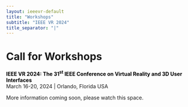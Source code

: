 ```yaml
---
layout: ieeevr-default
title: "Workshops"
subtitle: "IEEE VR 2024"
title_separator: "|"
---
```


<script type="text/javascript">
    $(document).ready(function(){
		var email = ""; 
		var domain = "ieeevr.org"; 

	    email = "workshops2024"; 		
		$(".workshops").html("<span class='text-nowrap'><a href=javascript:location='" + "mail" + "to:" + email + "@" + domain + "'><i class='fas fa-fw fa-envelope-square emailIconSm' style=''></i><i class='emailTextSm'>" + email + "@" + domain + "</a></i></span>");            
	});
</script>

<div>
    <h1 id="cfp-workshops"> Call for Workshops<div class="floatRight"><span class="workshops"></span></div></h1>
    <p>
        <strong style="color: black">IEEE VR 2024: The 31<sup>st</sup> IEEE Conference on Virtual Reality and 3D User Interfaces</strong><br />
            March 16-20, 2024 | Orlando, Florida USA
    </p>
    <p>
        More information coming soon, please watch this space.
    </p>
</div>

<script> /***
  <div>
    <h2 id="important-dates"> Important Dates </h2>
    <ul>
        <li><b>December 2, 2022</b>:    Proposals and CFPs due</li>
        <li><b>December 9, 2022</b>:    Notification of results</li>
        <li><b>January 20, 2024</b>:    Latest accepted workshop paper notification</li>
        <li><b>February 3, 2024</b>:    Camera-ready submission of workshop papers for inclusion in the IEEE Digital Library</li>
        <li><b>March 25-26, 2024</b>:   Workshops (held on the first two days of the conference)</li>
    </ul>

    <h2 id="overview">Overview</h2>
    <p>
        We invite individuals or teams interested in organizing such a workshop to submit proposals that will work well online or on-site at the conference venue for IEEE VR 2024. IEEE VR 2024 will probably be held in a hybrid mode, depending on the pandemic situation and potential travel restrictions next year. We encourage workshops to consider this in their initial submission already to maximize participation. 
        
        However, at this moment, we would suggest the oversea organizers and participants may have to organize/attend the conference remotely and in a hybrid mode. To maximize the conference expereince, we are technically preparing a hybrid conference, including virtual and onsite attendees. For workshops, we will have rooms to let the onsite attendees to be involved and connected even though organizers and presenters host the workshop remotely.
        
        Although longer workshops will be considered, we encourage shorter efficient workshops or online workshops split over sessions spanning one or two days with long breaks between sessions in order to reduce video-conference fatigue and to provide attendees time to reflect between sessions.
    </p>
    <p>
        Workshops are intended to bring together researchers, developers, technology providers, practitioners, and users for a lively and interactive discussion of issues through an informal exchange of ideas and information. Workshops may target a specific application area, a specific research area, or a topic of general interest. Workshops should be more than just a mini-conference of paper presentations. Workshops may include, but are not limited to:
        <ul>
            <li>A focus on creating and exchanging new ideas and opportunities to meet new people</li>
            <li>A balance of formal presentations with informal discussion and ideation</li>
            <li>Emphasis on attendee participation and interactive discussions</li>
            <li>Thought experiments and playing with ideas</li>
            <li>Curated panels</li>
            <li>Position papers</li>
            <li>Recorded sessions prepared in advance of the conference for attendees to watch at their
                convenience before live workshop discussion</li>
            <li>VR experiences for attendees to try remotely before live workshop discussion</li>
            <li>Live application development by both speakers and attendees</li>
            <li>Inclusive VR and geographical diversity</li>
            <li>Creative ways of supporting participation across different time zones</li>
            <li>Breakout groups and presentation of ideas generated by the groups</li>
            <li>A summary session concluding with lessons learned, insights gained, and new ideas
                generated from the workshop</li>
            <li>Continued discussion after the conference.</li>
        </ul>
    </p>

    <h2 id="submission-guidelines">Submission Guidelines</h2>
    <p>
        Workshop submissions require a short two-page maximum proposal and a call for papers (CFP).
        <ul>
            <li>
                The Workshop Proposal is an internal document for decision-making purposes only. We
                strongly encourage submitting the proposal through the following Google form: <a href="https://forms.gle/XQ9rN8rtF2iRyNaJ6">https://forms.gle/XQ9rN8rtF2iRyNaJ6</a>.
            </li>
            <li>
                However, organizers without access to Google are welcome to email a PDF proposal (two pages max) to the Workshop Chairs at <span class="workshops"></span>, which should address:
                <ul>
                    <li>Workshop title (and acronym if applicable)</li>
                    <li>The goal of organising the workshop</li>
                    <li>Has the workshop been organised before?
                        <ul>
                            <li>If yes, how many times has it been previously organised?</li>
                            <li>If the workshop has been organised before, how many people attended last year?</li>
                        </ul>
                    </li>
                    <li>Primary organiser name</li>
                    <li>Primary organiser email</li>
                    <li>Names, contact information, and short bios of all the organisers (one page max)</li>
                    <li>Other speakers and&#47;or contributors</li>
                    <li>Whether you want to organise your workshop online or on-site (at the conference)</li>
                    <li>Attendee technical requirements (if any) beyond video conferencing (e.g.,
                        hardware&#47;software required to fully participate)</li>
                    <li>Target audience and&#47;or attendee prerequisites</li>
                    <li>Type of output from the workshop e.g., position paper, videos, collection of short
                        papers, etc.</li>
                </ul>
            </li>
            <li>
                The Workshop CFP is the public document that will be posted and publicized. We strongly encourage submitting a PDF of the CFP through the Google form above. However, organizers without access to Google are welcome to email the PDF of the CFP (two pages max), which should include:
                <ul>
                    <li>The workshop title and acronym</li>
                    <li>Expected workshop date(s) (tentative to change depending on conference
                        limitations)</li>
                    <li>Whether the workshop is organized online or on-site (at the conference)</li>
                    <li>The workshop website</li>
                    <li>A brief overview and description of the workshop (500 words or less)</li>
                    <li>A list of the workshop's topics</li>
                    <li>The workshop's format and submission guidelines, including for example speakers,
                        discussion format, duration, topics, types of acceptable papers (e.g., research
                        papers, position papers), acceptable lengths, and acceptable format (i.e., TVCG
                        format).</li>
                    <li>A list of important dates (if applicable to the format), including
                        <ul>
                            <li>Abstract deadline (if applicable)</li>
                            <li>Submission deadline</li>
                            <li>Notification deadline</li>
                            <li>Camera-ready deadline</li>
                        </ul>
                    </li>
                    <li>A list of the workshop organisers, including their affiliations and how to contact them</li>
                </ul>
            </li>
        </ul>
    </p>

    <p>
        The deadline for workshop proposals and CFP submissions is Friday, December 2, 2022. Notifications of results will be sent out on Friday, December 9, 2022. Accepted workshop CFPs might be posted and publicized directly. 
    </p>

    <p>
    If accepted, workshop organizers are expected to distribute their CFP and announce the workshops through their professional networks. As listed in the Workshops CFP submission, workshop organizers are required to provide a workshop website and are expected to update that website as workshop details become better defined.
    </p>

    <p>
        Workshop organizers are expected to issue any acceptance decisions to their contributors no later than Friday, January 20, 2024, in order to allow sufficient time for planning and advance registration for the conference. IEEE VR Workshops proceedings will be published electronically through the IEEE Digital Library, depending on the on-time submission of the proceedings by the workshop organizers before the mandatory IEEE deadline of Saturday, January 29, 2024. Organizers of accepted workshops are encouraged to seek assistance from the Workshops Chairs to navigate this process.
    </p>

     <h2 id="contacts">Contacts <div class="floatRight"><span class="workshops"></span></div></h2>	
    <p>
        For more information and inquiries, please contact the Workshop Chairs:
        <ul>
            <li>Daisuke Iwai (Osaka, Japan)</li>
            <li>Bhuvaneswari Sarupuri (Rennes, France)</li>
            <li>Gabriel Zachmann (Bremen, Germany)</li>
            <li>Xinyu Zhang (Shanghai, China)</li>
        </ul>
    </p>
</div>
***/ </script>
